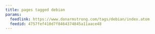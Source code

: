 ```yaml
---
title: pages tagged debian
params:
  feedlink: https://www.donarmstrong.com/tags/debian/index.atom
  feedid: 4757fef410d7f8464374845a11aace48
---
```

